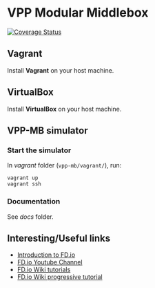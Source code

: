 VPP Modular Middlebox
=====================

[![Coverage Status](https://coveralls.io/repos/github/mami-project/vpp-mb/badge.svg?branch=master)](https://coveralls.io/github/mami-project/vpp-mb?branch=master)

## Vagrant

Install **Vagrant** on your host machine.

## VirtualBox

Install **VirtualBox** on your host machine.

## VPP-MB simulator

### Start the simulator

In *vagrant* folder (`vpp-mb/vagrant/`), run:

    vagrant up
    vagrant ssh

### Documentation

See *docs* folder.

## Interesting/Useful links
- [Introduction to FD.io](https://www.youtube.com/watch?v=cijQq3Hco8s)
- [FD.io Youtube Channel](https://www.youtube.com/channel/UCIJ2OP6_i1npoHM39kxvwyg/playlists)
- [FD.io Wiki tutorials](https://wiki.fd.io/view/VPP#Tutorials)
- [FD.io Wiki progressive tutorial](https://wiki.fd.io/view/VPP/Progressive_VPP_Tutorial)
